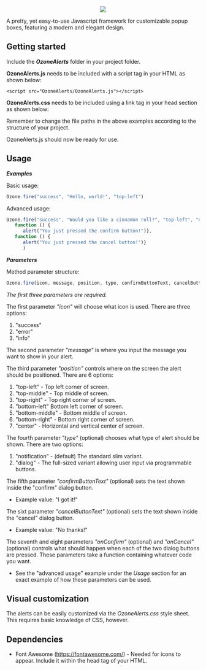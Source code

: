 <p align="center">
   <img src="https://user-images.githubusercontent.com/49065176/118849587-2b0e5500-b8d0-11eb-9b7c-8fe8beb3fd14.png">
</p>

A pretty, yet easy-to-use Javascript framework for customizable popup boxes, featuring a modern and elegant design. 

## Getting started

Include the ***OzoneAlerts*** folder in your project folder.  

**OzoneAlerts.js** needs to be included with a script tag in your HTML as shown below:

```<script src="OzoneAlerts/OzoneAlerts.js"></script>```

**OzoneAlerts.css** needs to be included using a link tag in your head section as shown below: 


Remember to change the file paths in the above examples according to the structure of your project. 

OzoneAlerts.js should now be ready for use. 

## Usage

***Examples***

Basic usage: 
```javascript
Ozone.fire("success", "Hello, world!", "top-left")
```
Advanced usage: 
```javascript
Ozone.fire("success", "Would you like a cinnamon roll?", "top-left", "dialog", "Yes thanks!", "No thanks!", 
   function () { 
      alert("You just pressed the confirm button!")}, 
   function () {
      alert("You just pressed the cancel button!")}
      )
```


***Parameters***

Method parameter structure:
```javascript
Ozone.fire(icon, message, position, type, confirmButtonText, cancelButtonText, onConfirm, onCancel)
```

*The first three parameters are required.*

The first parameter *"icon"* will choose what icon is used. There are three options:
 1. "success"
 2. "error"
 3. "info"
 
The second parameter *"message"* is where you input the message you want to show in your alert. 

The third parameter *"position"* controls where on the screen the alert should be positioned. There are 6 options: 
 1. "top-left" - Top left corner of screen. 
 2. "top-middle" - Top middle of screen.
 3. "top-right" - Top right corner of screen.
 4. "bottom-left" Bottom left corner of screen.
 5. "bottom-middle" - Bottom middle of screen.
 6. "bottom-right" - Bottom right corner of screen.
 7. "center" - Horizontal and vertical center of screen. 

The fourth parameter *"type"* (optional) chooses what type of alert should be shown. There are two options:
 1. "notification" - (default) The standard slim variant. 
 2. "dialog" - The full-sized variant allowing user input via programmable buttons. 

The fifth parameter *"confirmButtonText"* (optional) sets the text shown inside the "confirm" dialog button.
 - Example value: "I got it!"

The sixt parameter *"cancelButtonText"* (optional) sets the text shown inside the "cancel" dialog button.
 - Example value: "No thanks!"
 
 The seventh and eight parameters *"onConfirm"* (optional) and *"onCancel"* (optional) controls what should happen when each of the two dialog buttons are pressed.
 These parameters take a function containing whatever code you want. 
  - See the "advanced usage" example under the *Usage* section for an exact example of how these parameters can be used. 
 
## Visual customization 

The alerts can be easily customized via the *OzoneAlerts.css* style sheet. This requires basic knowledge of CSS, however.
 
## Dependencies 
  - Font Awesome (https://fontawesome.com/) - Needed for icons to appear. Include it within the head tag of your HTML. 
